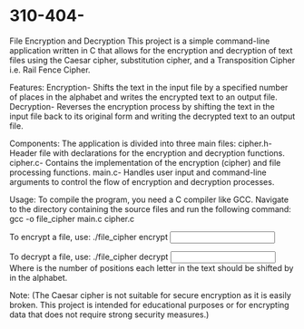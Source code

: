 # 310-404-

File Encryption and Decryption
This project is a simple command-line application written in C that allows for the encryption and decryption of text files using the Caesar cipher, substitution cipher, and a Transposition Cipher i.e. Rail Fence Cipher.

Features:
  Encryption- Shifts the text in the input file by a specified number of places in the alphabet and writes the encrypted text to an output file.
  Decryption- Reverses the encryption process by shifting the text in the input file back to its original form and writing the decrypted text to an output file.

Components:
The application is divided into three main files:
  cipher.h- Header file with declarations for the encryption and decryption functions.
  cipher.c- Contains the implementation of the encryption (cipher) and file processing functions.
  main.c- Handles user input and command-line arguments to control the flow of encryption and decryption processes.

Usage:
To compile the program, you need a C compiler like GCC. Navigate to the directory containing the source files and run the following command:
gcc -o file_cipher main.c cipher.c

To encrypt a file, use:
./file_cipher encrypt <shift> <input file> <output file>

To decrypt a file, use:
./file_cipher decrypt <shift> <input file> <output file>
Where <shift> is the number of positions each letter in the text should be shifted by in the alphabet.

Note:
(The Caesar cipher is not suitable for secure encryption as it is easily broken. This project is intended for educational purposes or for encrypting data that does not require strong security measures.)




